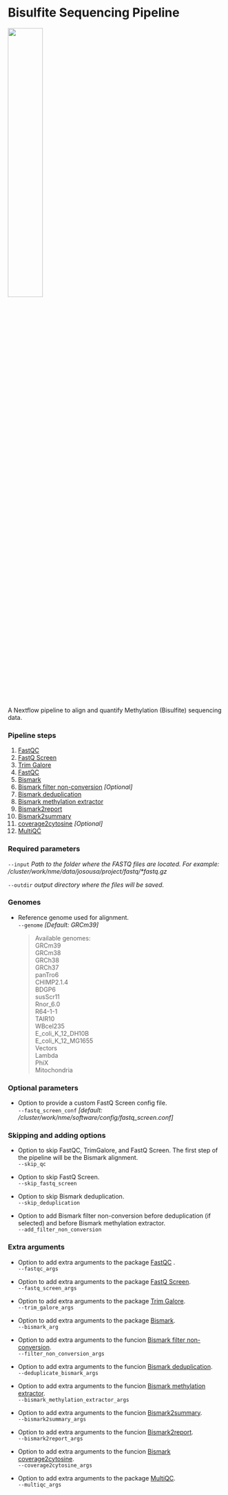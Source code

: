 # Bisulfite Sequencing Pipeline

<img width="40%" src="https://raw.githubusercontent.com/nextflow-io/trademark/master/nextflow2014_no-bg.png" /></br>

A Nextflow pipeline to align and quantify Methylation (Bisulfite) sequencing data.


### Pipeline steps
1. [FastQC](https://www.bioinformatics.babraham.ac.uk/projects/fastqc/) 
2. [FastQ Screen](https://www.bioinformatics.babraham.ac.uk/projects/fastq_screen/)
3. [Trim Galore](https://www.bioinformatics.babraham.ac.uk/projects/trim_galore/)
4. [FastQC](https://www.bioinformatics.babraham.ac.uk/projects/fastqc/)
5. [Bismark](https://felixkrueger.github.io/Bismark/)
6. [Bismark filter non-conversion](https://felixkrueger.github.io/Bismark/bismark/filter_nonconverted_reads/) _[Optional]_
7. [Bismark deduplication](https://felixkrueger.github.io/Bismark/bismark/deduplication/)
8. [Bismark methylation extractor](https://felixkrueger.github.io/Bismark/bismark/methylation_extraction/)
9. [Bismark2report](https://felixkrueger.github.io/Bismark/bismark/processing_report/)
10. [Bismark2summary](https://felixkrueger.github.io/Bismark/bismark/summary_report/)
11. [coverage2cytosine](https://felixkrueger.github.io/Bismark/bismark/methylation_extraction/) _[Optional]_
12. [MultiQC](https://multiqc.info/)

### Required parameters
`--input` _Path to the folder where the FASTQ files are located. For example: /cluster/work/nme/data/josousa/project/fastq/*fastq.gz_</br>

`--outdir` _output directory where the files will be saved._

### Genomes
- Reference genome used for alignment.</br>
`--genome` _[Default: GRCm39]_</br>
    > Available genomes:</br>
    GRCm39</br>
    GRCm38</br>
    GRCh38</br>
    GRCh37</br> 
    panTro6</br>
    CHIMP2.1.4</br>
    BDGP6</br>
    susScr11</br>
    Rnor_6.0</br>
    R64-1-1</br>
    TAIR10</br>
    WBcel235</br>
    E_coli_K_12_DH10B</br>
    E_coli_K_12_MG1655</br>
    Vectors</br>
    Lambda</br>
    PhiX</br>
    Mitochondria

### Optional parameters
- Option to provide a custom FastQ Screen config file.</br>
`--fastq_screen_conf` _[default: /cluster/work/nme/software/config/fastq_screen.conf]_</br>


### Skipping and adding options
- Option to skip FastQC, TrimGalore, and FastQ Screen. The first step of the pipeline will be the Bismark alignment. </br>
`--skip_qc`

- Option to skip FastQ Screen. </br>
`--skip_fastq_screen`</br>

- Option to skip Bismark deduplication. </br>
`--skip_deduplication`

- Option to add Bismark filter non-conversion before deduplication (if selected) and before Bismark methylation extractor. </br>
`--add_filter_non_conversion`


### Extra arguments
- Option to add extra arguments to the package [FastQC](https://www.bioinformatics.babraham.ac.uk/projects/fastqc/) .</br>
`--fastqc_args`</br>

- Option to add extra arguments to the package [FastQ Screen](https://www.bioinformatics.babraham.ac.uk/projects/fastq_screen/).</br>
`--fastq_screen_args`</br>

- Option to add extra arguments to the package [Trim Galore](https://www.bioinformatics.babraham.ac.uk/projects/trim_galore/).</br>
`--trim_galore_args`</br>

- Option to add extra arguments to the package [Bismark](https://felixkrueger.github.io/Bismark/).</br>
`--bismark_arg`</br>

- Option to add extra arguments to the funcion [Bismark filter non-conversion](https://felixkrueger.github.io/Bismark/bismark/filter_nonconverted_reads/).</br>
`--filter_non_conversion_args`</br>

- Option to add extra arguments to the funcion [Bismark deduplication](https://felixkrueger.github.io/Bismark/bismark/deduplication/).</br>
`--deduplicate_bismark_args`</br>

- Option to add extra arguments to the funcion [Bismark methylation extractor](https://felixkrueger.github.io/Bismark/bismark/methylation_extraction/).</br>
`--bismark_methylation_extractor_args`</br>

- Option to add extra arguments to the funcion [Bismark2summary](https://felixkrueger.github.io/Bismark/bismark/summary_report/).</br>
`--bismark2summary_args`</br>

- Option to add extra arguments to the funcion [Bismark2report](https://felixkrueger.github.io/Bismark/bismark/processing_report/).</br>
`--bismark2report_args`</br>

- Option to add extra arguments to the funcion [Bismark coverage2cytosine](https://felixkrueger.github.io/Bismark/bismark/methylation_extraction/).</br>
`--coverage2cytosine_args`</br>

- Option to add extra arguments to the package [MultiQC](https://multiqc.info/).</br>
`--multiqc_args`</br>
